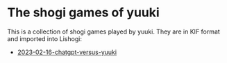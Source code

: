 # The shogi games of yuuki

This is a collection of shogi games played by yuuki. They are in KIF format and imported into Lishogi:

* [2023-02-16-chatgpt-versus-yuuki](https://lishogi.org/pma1myEC)
